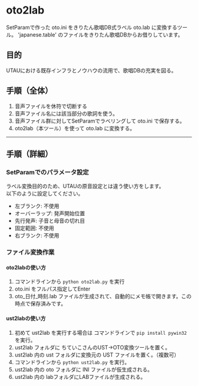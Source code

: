 # oto2lab

SetParamで作った oto.ini をきりたん歌唱DB式ラベル oto.lab に変換するツール。
'japanese.table' のファイルをきりたん歌唱DBからお借りしています。

## 目的

UTAUにおける既存インフラとノウハウの流用で、歌唱DBの充実を図る。

## 手順（全体）

1.  音声ファイルを休符で切断する
2.  音声ファイル名には該当部分の歌詞を使う。
3.  音声ファイル群に対してSetParamでラベリングして oto.ini で保存する。
4.  oto2lab（本ツール）を使って oto.lab に変換する。

* * *

## 手順（詳細）

### SetParamでのパラメータ設定

ラベル変換目的のため、UTAUの原音設定とは違う使い方をします。  
以下のように設定してください。

-   左ブランク: 不使用
-   オーバーラップ: 発声開始位置
-   先行発声: 子音と母音の切れ目
-   固定範囲: 不使用
-   右ブランク: 不使用

### ファイル変換作業

<!---実装目標
1. oto.ini を oto2lab.py にドラッグ&ドロップ。（ini, txt, lab対応）
2.  oto.iniをフルパス指定してEnter
3.  oto.ini と同じフォルダに oto_yyyyMMdd_hhmmss.lab ファイルが生成されます。
-->

#### oto2labの使い方

1.  コマンドラインから `python oto2lab.py` を実行
2.  oto.ini をフルパス指定してEnter
3.  oto\_日付\_時刻.lab ファイルが生成されて、自動的にメモ帳で開きます。この時点で保存済みです。

#### ust2labの使い方
1. 初めて ust2lab を実行する場合は コマンドラインで `pip install pywin32` を実行。
1.  ust2lab フォルダに ちていこさんのUST→OTO変換ツールを置く。
2.  ust2lab 内の ust フォルダに変換元の UST ファイルを置く。（複数可）
3.  コマンドラインから `python ust2lab.py` を実行。
4.  ust2lab 内の oto フォルダに INI ファイルが仮生成される。
5.  ust2lab 内の labフォルダにLABファイルが生成される。
